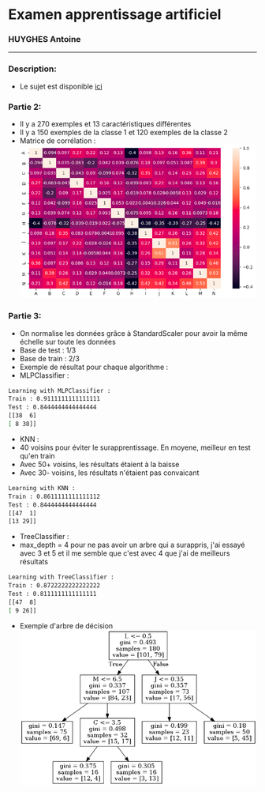 # Examen apprentissage artificiel 
### HUYGHES Antoine
---

### Description:
* Le sujet est disponible [ici](exam.pdf)

### Partie 2:
 * Il y a 270 exemples et 13 caractéristiques différentes 
 * Il y a 150 exemples de la classe 1 et 120 exemples de la classe 2
 * Matrice de corrélation :
 ![corrMatrix](corrMatrix.png)

 ### Partie 3: 
 * On normalise les données grâce à StandardScaler pour avoir la même échelle sur toute les données
 * Base de test : 1/3 
 * Base de train : 2/3
 * Exemple de résultat pour chaque algorithme :
 * MLPClassifier : 
 ```bash
Learning with MLPClassifier :
Train : 0.9111111111111111
Test : 0.8444444444444444
[[38  6]
 [ 8 38]]
 ```
  * KNN :
  * 40 voisins pour éviter le surapprentissage. En moyene, meilleur en test qu'en train
  * Avec 50+ voisins, les résultats étaient à la baisse
  * Avec 30- voisins, les résultats n'étaient pas convaicant 
 ```bash
Learning with KNN :
Train : 0.8611111111111112
Test : 0.8444444444444444
[[47  1]
 [13 29]]
 ```
  * TreeClassifier :
  * max_depth = 4 pour ne pas avoir un arbre qui a surappris, j'ai essayé avec 3 et 5 et il me semble que c'est avec 4 que j'ai de meilleurs résultats
 ```bash
Learning with TreeClassifier :
Train : 0.8722222222222222
Test : 0.8111111111111111
[[47  8]
 [ 9 26]]
 ```
* Exemple d'arbre de décision
 ![arbre](tree.png)




